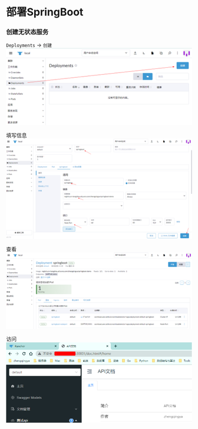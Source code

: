 # 部署SpringBoot

### 创建无状态服务

`Deployments` -> `创建`
![img.png](images/deploy-springboot-01.png)

填写信息
![img_1.png](images/deploy-springboot-02.png)

查看
![img_3.png](images/deploy-springboot-03.png)

访问
![img_2.png](images/deploy-springboot-04.png)
